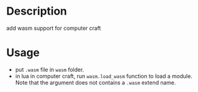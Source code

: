 # Description
add wasm support for computer craft
# Usage
- put `.wasm` file in `wasm` folder.
- in lua in computer craft, run `wasm.load_wasm` function
to load a module. Note that the argument does not contains a `.wasm` extend name.

